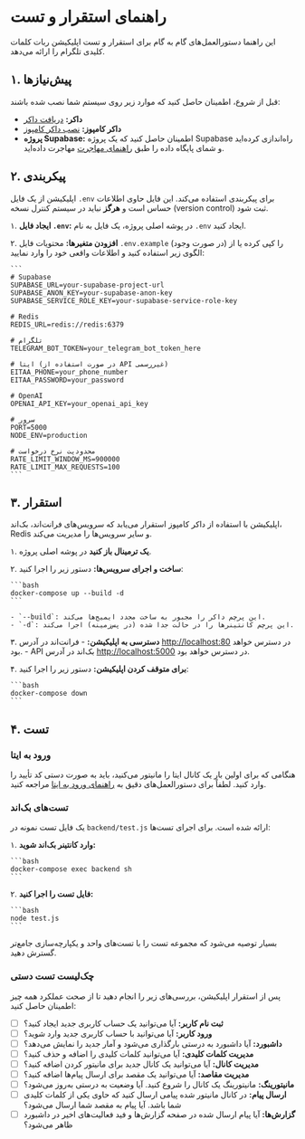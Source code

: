 # راهنمای استقرار و تست

این راهنما دستورالعمل‌های گام به گام برای استقرار و تست اپلیکیشن ربات کلمات کلیدی تلگرام را ارائه می‌دهد.

## ۱. پیش‌نیازها

قبل از شروع، اطمینان حاصل کنید که موارد زیر روی سیستم شما نصب شده باشند:

- **داکر:** [دریافت داکر](https://docs.docker.com/get-docker/)
- **داکر کامپوز:** [نصب داکر کامپوز](https://docs.docker.com/compose/install/)
- **پروژه Supabase:** اطمینان حاصل کنید که یک پروژه Supabase راه‌اندازی کرده‌اید و شمای پایگاه داده را طبق [راهنمای مهاجرت](./migration_to_supabase.md) مهاجرت داده‌اید.

## ۲. پیکربندی

اپلیکیشن از یک فایل `.env` برای پیکربندی استفاده می‌کند. این فایل حاوی اطلاعات حساس است و **هرگز** نباید در سیستم کنترل نسخه (version control) ثبت شود.

۱. **ایجاد فایل `.env`:** در پوشه اصلی پروژه، یک فایل به نام `.env` ایجاد کنید.

۲. **افزودن متغیرها:** محتویات فایل `.env.example` (در صورت وجود) را کپی کرده یا از الگوی زیر استفاده کنید و اطلاعات واقعی خود را وارد نمایید:

    ```
    # Supabase
    SUPABASE_URL=your-supabase-project-url
    SUPABASE_ANON_KEY=your-supabase-anon-key
    SUPABASE_SERVICE_ROLE_KEY=your-supabase-service-role-key

    # Redis
    REDIS_URL=redis://redis:6379

    # تلگرام
    TELEGRAM_BOT_TOKEN=your_telegram_bot_token_here

    # ایتا (در صورت استفاده از API غیررسمی)
    EITAA_PHONE=your_phone_number
    EITAA_PASSWORD=your_password

    # OpenAI
    OPENAI_API_KEY=your_openai_api_key

    # سرور
    PORT=5000
    NODE_ENV=production

    # محدودیت نرخ درخواست
    RATE_LIMIT_WINDOW_MS=900000
    RATE_LIMIT_MAX_REQUESTS=100
    ```

## ۳. استقرار

اپلیکیشن با استفاده از داکر کامپوز استقرار می‌یابد که سرویس‌های فرانت‌اند، بک‌اند، Redis و سایر سرویس‌ها را مدیریت می‌کند.

۱. **یک ترمینال باز کنید** در پوشه اصلی پروژه.

۲. **ساخت و اجرای سرویس‌ها:** دستور زیر را اجرا کنید:

    ```bash
    docker-compose up --build -d
    ```

    - `--build`: این پرچم داکر را مجبور به ساخت مجدد ایمیج‌ها می‌کند.
    - `-d`: این پرچم کانتینرها را در حالت جدا شده (در پس‌زمینه) اجرا می‌کند.

۳. **دسترسی به اپلیکیشن:**
    - فرانت‌اند در آدرس [http://localhost:80](http://localhost:80) در دسترس خواهد بود.
    - API بک‌اند در آدرس [http://localhost:5000](http://localhost:5000) در دسترس خواهد بود.

۴. **برای متوقف کردن اپلیکیشن:** دستور زیر را اجرا کنید:

    ```bash
    docker-compose down
    ```

## ۴. تست

### ورود به ایتا

هنگامی که برای اولین بار یک کانال ایتا را مانیتور می‌کنید، باید به صورت دستی کد تأیید را وارد کنید. لطفاً برای دستورالعمل‌های دقیق به [راهنمای ورود به ایتا](./Eitaa_Login_Guide.md) مراجعه کنید.

### تست‌های بک‌اند

یک فایل تست نمونه در `backend/test.js` ارائه شده است. برای اجرای تست‌ها:

۱. **وارد کانتینر بک‌اند شوید:**

    ```bash
    docker-compose exec backend sh
    ```

۲. **فایل تست را اجرا کنید:**

    ```bash
    node test.js
    ```

بسیار توصیه می‌شود که مجموعه تست را با تست‌های واحد و یکپارچه‌سازی جامع‌تر گسترش دهید.

### چک‌لیست تست دستی

پس از استقرار اپلیکیشن، بررسی‌های زیر را انجام دهید تا از صحت عملکرد همه چیز اطمینان حاصل کنید:

- [ ] **ثبت نام کاربر:** آیا می‌توانید یک حساب کاربری جدید ایجاد کنید؟
- [ ] **ورود کاربر:** آیا می‌توانید با حساب کاربری جدید وارد شوید؟
- [ ] **داشبورد:** آیا داشبورد به درستی بارگذاری می‌شود و آمار جدید را نمایش می‌دهد؟
- [ ] **مدیریت کلمات کلیدی:** آیا می‌توانید کلمات کلیدی را اضافه و حذف کنید؟
- [ ] **مدیریت کانال:** آیا می‌توانید یک کانال جدید برای مانیتور کردن اضافه کنید؟
- [ ] **مدیریت مقاصد:** آیا می‌توانید یک مقصد برای ارسال پیام‌ها اضافه کنید؟
- [ ] **مانیتورینگ:** مانیتورینگ یک کانال را شروع کنید. آیا وضعیت به درستی به‌روز می‌شود؟
- [ ] **ارسال پیام:** در کانال مانیتور شده پیامی ارسال کنید که حاوی یکی از کلمات کلیدی شما باشد. آیا پیام به مقصد شما ارسال می‌شود؟
- [ ] **گزارش‌ها:** آیا پیام ارسال شده در صفحه گزارش‌ها و فید فعالیت‌های اخیر در داشبورد ظاهر می‌شود؟
